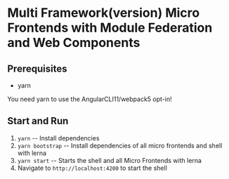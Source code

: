 # Multi Framework(version) Micro Frontends with Module Federation and Web Components

## Prerequisites

- yarn

You need yarn to use the AngularCLI11/webpack5 opt-in!

## Start and Run

1. ``yarn`` -- Install dependencies
2. ``yarn bootstrap`` -- Install dependencies of all micro frontends and shell with lerna
3. ``yarn start`` -- Starts the shell and all Micro Frontends with lerna
4. Navigate to ``http://localhost:4200`` to start the shell